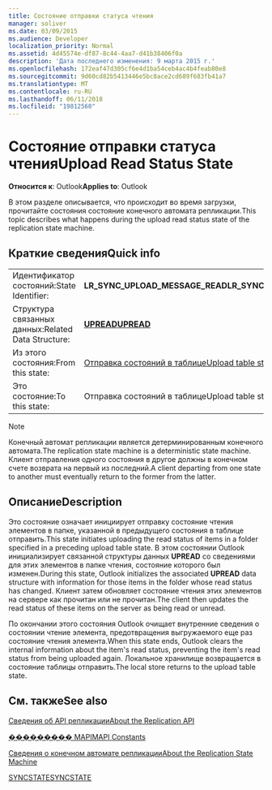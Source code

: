```yaml
---
title: Состояние отправки статуса чтения
manager: soliver
ms.date: 03/09/2015
ms.audience: Developer
localization_priority: Normal
ms.assetid: 4d45574e-df87-8c44-4aa7-d41b38406f0a
description: 'Дата последнего изменения: 9 марта 2015 г.'
ms.openlocfilehash: 172eaf47d305cf6e4d1ba54ceb4ac4b4feab80e8
ms.sourcegitcommit: 9d60cd82b5413446e5bc8ace2cd689f683fb41a7
ms.translationtype: MT
ms.contentlocale: ru-RU
ms.lasthandoff: 06/11/2018
ms.locfileid: "19812560"
---
```

# <a name="upload-read-status-state"></a><span data-ttu-id="eb6d6-103">Состояние отправки статуса чтения</span><span class="sxs-lookup"><span data-stu-id="eb6d6-103">Upload Read Status State</span></span>

  
  
<span data-ttu-id="eb6d6-104">**Относится к**: Outlook</span><span class="sxs-lookup"><span data-stu-id="eb6d6-104">**Applies to**: Outlook</span></span> 
  
 <span data-ttu-id="eb6d6-105">В этом разделе описывается, что происходит во время загрузки, прочитайте состояния состояние конечного автомата репликации.</span><span class="sxs-lookup"><span data-stu-id="eb6d6-105">This topic describes what happens during the upload read status state of the replication state machine.</span></span> 
  
## <a name="quick-info"></a><span data-ttu-id="eb6d6-106">Краткие сведения</span><span class="sxs-lookup"><span data-stu-id="eb6d6-106">Quick info</span></span>

|||
|:-----|:-----|
|<span data-ttu-id="eb6d6-107">Идентификатор состояний:</span><span class="sxs-lookup"><span data-stu-id="eb6d6-107">State Identifier:</span></span>  <br/> |<span data-ttu-id="eb6d6-108">**LR_SYNC_UPLOAD_MESSAGE_READ**</span><span class="sxs-lookup"><span data-stu-id="eb6d6-108">**LR_SYNC_UPLOAD_MESSAGE_READ**</span></span> <br/> |
|<span data-ttu-id="eb6d6-109">Структура связанных данных:</span><span class="sxs-lookup"><span data-stu-id="eb6d6-109">Related Data Structure:</span></span>  <br/> |<span data-ttu-id="eb6d6-110">**[UPREAD](upread.md)**</span><span class="sxs-lookup"><span data-stu-id="eb6d6-110">**[UPREAD](upread.md)**</span></span> <br/> |
|<span data-ttu-id="eb6d6-111">Из этого состояния:</span><span class="sxs-lookup"><span data-stu-id="eb6d6-111">From this state:</span></span>  <br/> |[<span data-ttu-id="eb6d6-112">Отправка состояний в таблице</span><span class="sxs-lookup"><span data-stu-id="eb6d6-112">Upload table state</span></span>](upload-table-state.md) <br/> |
|<span data-ttu-id="eb6d6-113">Это состояние:</span><span class="sxs-lookup"><span data-stu-id="eb6d6-113">To this state:</span></span>  <br/> |<span data-ttu-id="eb6d6-114">Отправка состояний в таблице</span><span class="sxs-lookup"><span data-stu-id="eb6d6-114">Upload table state</span></span>  <br/> |
   
> [!NOTE]
> <span data-ttu-id="eb6d6-115">Конечный автомат репликации является детерминированным конечного автомата.</span><span class="sxs-lookup"><span data-stu-id="eb6d6-115">The replication state machine is a deterministic state machine.</span></span> <span data-ttu-id="eb6d6-116">Клиент отправления одного состояния в другое должны в конечном счете возврата на первый из последний.</span><span class="sxs-lookup"><span data-stu-id="eb6d6-116">A client departing from one state to another must eventually return to the former from the latter.</span></span> 
  
## <a name="description"></a><span data-ttu-id="eb6d6-117">Описание</span><span class="sxs-lookup"><span data-stu-id="eb6d6-117">Description</span></span>

<span data-ttu-id="eb6d6-118">Это состояние означает инициирует отправку состояние чтения элементов в папке, указанной в предыдущего состояния в таблице отправить.</span><span class="sxs-lookup"><span data-stu-id="eb6d6-118">This state initiates uploading the read status of items in a folder specified in a preceding upload table state.</span></span> <span data-ttu-id="eb6d6-119">В этом состоянии Outlook инициализирует связанной структуры данных **UPREAD** со сведениями для этих элементов в папке чтения, состояние которого был изменен.</span><span class="sxs-lookup"><span data-stu-id="eb6d6-119">During this state, Outlook initializes the associated **UPREAD** data structure with information for those items in the folder whose read status has changed.</span></span> <span data-ttu-id="eb6d6-120">Клиент затем обновляет состояние чтения этих элементов на сервере как прочитан или не прочитан.</span><span class="sxs-lookup"><span data-stu-id="eb6d6-120">The client then updates the read status of these items on the server as being read or unread.</span></span> 
  
<span data-ttu-id="eb6d6-121">По окончании этого состояния Outlook очищает внутренние сведения о состоянии чтение элемента, предотвращения выгружаемого еще раз состояние чтения элемента.</span><span class="sxs-lookup"><span data-stu-id="eb6d6-121">When this state ends, Outlook clears the internal information about the item's read status, preventing the item's read status from being uploaded again.</span></span> <span data-ttu-id="eb6d6-122">Локальное хранилище возвращается в состояние таблицы отправить.</span><span class="sxs-lookup"><span data-stu-id="eb6d6-122">The local store returns to the upload table state.</span></span>
  
## <a name="see-also"></a><span data-ttu-id="eb6d6-123">См. также</span><span class="sxs-lookup"><span data-stu-id="eb6d6-123">See also</span></span>



[<span data-ttu-id="eb6d6-124">Сведения об API репликации</span><span class="sxs-lookup"><span data-stu-id="eb6d6-124">About the Replication API</span></span>](about-the-replication-api.md)
  
[<span data-ttu-id="eb6d6-125">��������� MAPI</span><span class="sxs-lookup"><span data-stu-id="eb6d6-125">MAPI Constants</span></span>](mapi-constants.md)
  
[<span data-ttu-id="eb6d6-126">Сведения о конечном автомате репликации</span><span class="sxs-lookup"><span data-stu-id="eb6d6-126">About the Replication State Machine</span></span>](about-the-replication-state-machine.md)
  
[<span data-ttu-id="eb6d6-127">SYNCSTATE</span><span class="sxs-lookup"><span data-stu-id="eb6d6-127">SYNCSTATE</span></span>](syncstate.md)

